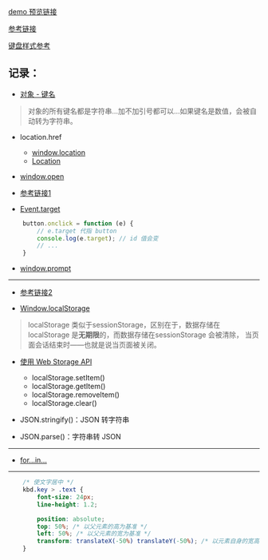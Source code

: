 [demo 预览链接](https://hehe1111.github.io/js_demo/nav-kbd/index.html)

[参考链接](http://www.36start.com/)

[键盘样式参考](http://mcdlr.com/key-sheet/)

## 记录：
- [对象 - 键名](http://javascript.ruanyifeng.com/grammar/object.html#toc2)
> 对象的所有键名都是字符串...加不加引号都可以...如果键名是数值，会被自动转为字符串。

- location.href
    - [window.location](https://developer.mozilla.org/zh-CN/docs/Web/API/Window/location)
    - [Location](https://developer.mozilla.org/zh-CN/docs/Web/API/Location)

- [window.open](https://developer.mozilla.org/zh-CN/docs/Web/API/Window/open)
- [参考链接1](https://github.com/hehe1111/js_demo/blob/master/js30/12%20-%20Key%20Sequence%20Detection/README.md)
- [Event.target](https://developer.mozilla.org/zh-CN/docs/Web/API/Event/target)
```javascript
    button.onclick = function (e) {
        // e.target 代指 button
        console.log(e.target); // id 值会变
        // ...
    }
```

- [window.prompt](https://developer.mozilla.org/zh-CN/docs/Web/API/Window/prompt)

---

- [参考链接2](https://github.com/hehe1111/js_demo/blob/master/js30/15%20-%20LocalStorage/README.md)

- [Window.localStorage](https://developer.mozilla.org/zh-CN/docs/Web/API/Window/localStorage)
> localStorage 类似于sessionStorage，区别在于，数据存储在 localStorage 是**无期限**的，而数据存储在sessionStorage 会被清除， 当页面会话结束时——也就是说当页面被关闭。

- [使用 Web Storage API](https://developer.mozilla.org/zh-CN/docs/Web/API/Web_Storage_API/Using_the_Web_Storage_API)
    - localStorage.setItem()
    - localStorage.getItem()
    - localStorage.removeItem()
    - localStorage.clear()

- JSON.stringify()：JSON 转字符串
- JSON.parse()：字符串转 JSON

---

- [for...in...](http://javascript.ruanyifeng.com/grammar/array.html#toc4)

---

```css
    /* 使文字居中 */
    kbd.key > .text {
        font-size: 24px;
        line-height: 1.2;

        position: absolute;
        top: 50%; /* 以父元素的高为基准 */
        left: 50%; /* 以父元素的宽为基准 */
        transform: translateX(-50%) translateY(-50%); /* 以元素自身的宽高为基准 */
    }
```
